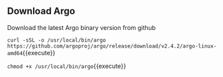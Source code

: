 ## Download Argo

Download the latest Argo binary version from github

`curl -sSL -o /usr/local/bin/argo https://github.com/argoproj/argo/release/download/v2.4.2/argo-linux-amd64`{{execute}}

`chmod +x /usr/local/bin/argo`{{execute}}